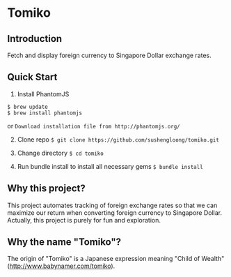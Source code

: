 Tomiko
====================

## Introduction ##

Fetch and display foreign currency to Singapore Dollar exchange rates.

## Quick Start ##

1. Install PhantomJS
```
$ brew update
$ brew install phantomjs
```
or
`Download installation file from http://phantomjs.org/`

2. Clone repo
`$ git clone https://github.com/sushengloong/tomiko.git`

3. Change directory
`$ cd tomiko`

4. Run bundle install to install all necessary gems
`$ bundle install`

## Why this project? ##

This project automates tracking of foreign exchange rates so that we can maximize our return when converting foreign currency to Singapore Dollar. Actually, this project is purely for fun and exploration.

## Why the name "Tomiko"? ##

The origin of "Tomiko" is a Japanese expression meaning "Child of Wealth" (http://www.babynamer.com/tomiko).
